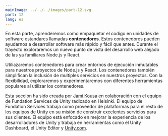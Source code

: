 ```yaml
---
mainImage: ../../../images/part-12.svg
part: 12
lang: es
---
```


<div class="intro">

En esta parte, aprenderemos como empaquetar el codigo en unidades de software estandares llamadas <strong>contenedores</strong>. Estos contenedores pueden ayudarnos a desarrollar software más rápido y fácil que antes. Durante el trayecto exploraremos un nuevo punto de vista del desarrollo web alejado de las ya familiares Node.js y React.

Utiliazaremos contenedores para crear entornos de ejecución inmutables para nuestros proyectos de Node.js y React. Los contenedores también simplifican la inclusión de multiples servicios en nuestros proyectos. Con la flexibilidad, exploraremos y experimentaremos con diferentes herramientas populares al utilizar los contenedores.

Esta sección ha sido creada por [Jami Kousa](https://github.com/jakousa) en colaboración con el equipo de Fundation Services de Unity radicado en Helsinki. El equipo de Fundation Services trabaja como proveedor de plataformas para el resto de los equipos de Unity en su misión de construir excelentes servicios para sus clientes. El equipo está enfocado en mejorar la experiencia de los desarrolladores de Unity y trabaja en herramientas como el Unity Dashboard, el Unity Editor y [Unity.com](https://unity.com/).

</div>
